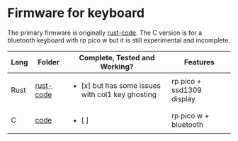 # Firmware for keyboard

The primary firmware is originally [rust-code](rust-code). The C version is for a bluetooth keyboard with rp pico w but it is still experimental and incomplete.  

|Lang  |Folder                |Complete, Tested and Working?                                   |Features                 |
|------|----------------------|----------------------------------------------------------------|-------------------------|
|Rust  |[rust-code](rust-code)|<ul><li>[x] but has some issues with col1 key ghosting</li></ul>|rp pico + ssd1309 display|
|C     |[code](code)          |<ul><li>[ ]</li></ul>                                           |rp pico w + bluetooth    |
